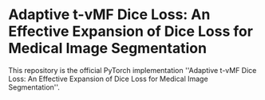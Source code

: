 # Adaptive t-vMF Dice Loss: An Effective Expansion of Dice Loss for Medical Image Segmentation
This repository is the official PyTorch implementation ''Adaptive t-vMF Dice Loss: An Effective Expansion of Dice Loss for Medical Image Segmentation''.
